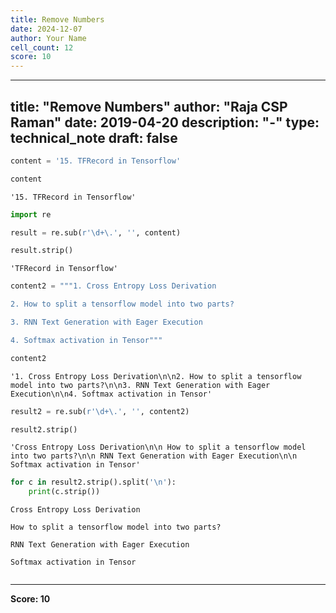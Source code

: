 ```yaml
---
title: Remove Numbers
date: 2024-12-07
author: Your Name
cell_count: 12
score: 10
---
```


---
title: "Remove Numbers"
author: "Raja CSP Raman"
date: 2019-04-20
description: "-"
type: technical_note
draft: false
---

```python
content = '15. TFRecord in Tensorflow'
```


```python
content
```




    '15. TFRecord in Tensorflow'




```python
import re
```


```python
result = re.sub(r'\d+\.', '', content)
```


```python
result.strip()
```




    'TFRecord in Tensorflow'




```python
content2 = """1. Cross Entropy Loss Derivation

2. How to split a tensorflow model into two parts?

3. RNN Text Generation with Eager Execution

4. Softmax activation in Tensor"""
```


```python
content2
```




    '1. Cross Entropy Loss Derivation\n\n2. How to split a tensorflow model into two parts?\n\n3. RNN Text Generation with Eager Execution\n\n4. Softmax activation in Tensor'




```python
result2 = re.sub(r'\d+\.', '', content2)
```


```python
result2.strip()
```




    'Cross Entropy Loss Derivation\n\n How to split a tensorflow model into two parts?\n\n RNN Text Generation with Eager Execution\n\n Softmax activation in Tensor'




```python
for c in result2.strip().split('\n'):
    print(c.strip())
```

    Cross Entropy Loss Derivation
    
    How to split a tensorflow model into two parts?
    
    RNN Text Generation with Eager Execution
    
    Softmax activation in Tensor



```python

```


---
**Score: 10**